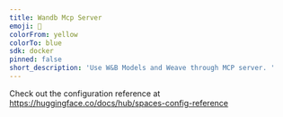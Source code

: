 ```yaml
---
title: Wandb Mcp Server
emoji: 🚀
colorFrom: yellow
colorTo: blue
sdk: docker
pinned: false
short_description: 'Use W&B Models and Weave through MCP server. '
---
```


Check out the configuration reference at https://huggingface.co/docs/hub/spaces-config-reference

